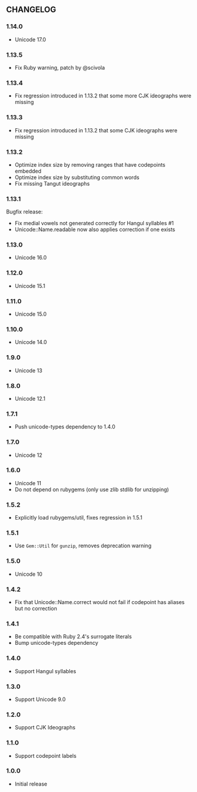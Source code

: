 ## CHANGELOG

### 1.14.0

- Unicode 17.0

### 1.13.5

- Fix Ruby warning, patch by @scivola

### 1.13.4

- Fix regression introduced in 1.13.2 that some more CJK ideographs were missing

### 1.13.3

- Fix regression introduced in 1.13.2 that some CJK ideographs were missing

### 1.13.2

- Optimize index size by removing ranges that have codepoints embedded
- Optimize index size by substituting common words
- Fix missing Tangut ideographs

### 1.13.1

Bugfix release:

- Fix medial vowels not generated correctly for Hangul syllables #1
- Unicode::Name.readable now also applies correction if one exists

### 1.13.0

- Unicode 16.0

### 1.12.0

- Unicode 15.1

### 1.11.0

- Unicode 15.0

### 1.10.0

- Unicode 14.0

### 1.9.0

- Unicode 13

### 1.8.0

- Unicode 12.1

### 1.7.1

- Push unicode-types dependency to 1.4.0

### 1.7.0

- Unicode 12

### 1.6.0

- Unicode 11
- Do not depend on rubygems (only use zlib stdlib for unzipping)

### 1.5.2

- Explicitly load rubygems/util, fixes regression in 1.5.1

### 1.5.1

- Use `Gem::Util` for `gunzip`, removes deprecation warning

### 1.5.0

- Unicode 10

### 1.4.2

- Fix that Unicode::Name.correct would not fail if codepoint has aliases but no correction

### 1.4.1

- Be compatible with Ruby 2.4's surrogate literals
- Bump unicode-types dependency

### 1.4.0

- Support Hangul syllables

### 1.3.0

- Support Unicode 9.0

### 1.2.0

- Support CJK Ideographs

### 1.1.0

- Support codepoint labels

### 1.0.0

- Initial release
